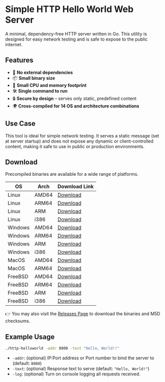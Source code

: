 # Simple HTTP Hello World Web Server

A minimal, dependency-free HTTP server written in Go. This utility is designed for easy network testing and is safe to expose to the public internet.

## Features

- 🚀 **No external dependencies**
- 📦 **Small binary size**
- 🧠 **Small CPU and memory footprint**
- 🛠 **Single command to run**
- 🔒 **Secure by design** – serves only static, predefined content
- 🌍 **Cross-compiled for 14 OS and architecture combinations**

## Use Case

This tool is ideal for simple network testing. It serves a static message (set at server startup) and does not expose any dynamic or client-controlled content, making it safe to use in public or production environments.

## Download

Precompiled binaries are available for a wide range of platforms.  


| OS       | Arch   | Download Link |
|----------|--------|---------------|
| Linux    | AMD64  | [Download](https://github.com/SubhashBose/Simple-HTTP-HelloWorld-server/releases/latest/download/http-helloworld_linux-amd64) |
| Linux    | ARM64  | [Download](https://github.com/SubhashBose/Simple-HTTP-HelloWorld-server/releases/latest/download/http-helloworld_linux-arm64) |
| Linux    | ARM    | [Download](https://github.com/SubhashBose/Simple-HTTP-HelloWorld-server/releases/latest/download/http-helloworld_linux-arm) |
| Linux    | i386   | [Download](https://github.com/SubhashBose/Simple-HTTP-HelloWorld-server/releases/latest/download/http-helloworld_linux-386) |
| Windows  | AMD64  | [Download](https://github.com/SubhashBose/Simple-HTTP-HelloWorld-server/releases/latest/download/http-helloworld_windows-amd64.exe) |
| Windows  | ARM64  | [Download](https://github.com/SubhashBose/Simple-HTTP-HelloWorld-server/releases/latest/download/http-helloworld_windows-arm64.exe) |
| Windows  | ARM    | [Download](https://github.com/SubhashBose/Simple-HTTP-HelloWorld-server/releases/latest/download/http-helloworld_windows-arm.exe) |
| Windows  | i386   | [Download](https://github.com/SubhashBose/Simple-HTTP-HelloWorld-server/releases/latest/download/http-helloworld_windows-386.exe) |
| MacOS    | AMD64  | [Download](https://github.com/SubhashBose/Simple-HTTP-HelloWorld-server/releases/latest/download/http-helloworld_darwin-amd64) |
| MacOS    | ARM64  | [Download](https://github.com/SubhashBose/Simple-HTTP-HelloWorld-server/releases/latest/download/http-helloworld_darwin-arm64) |
| FreeBSD  | AMD64  | [Download](https://github.com/SubhashBose/Simple-HTTP-HelloWorld-server/releases/latest/download/http-helloworld_freebsd-amd64) |
| FreeBSD  | ARM64  | [Download](https://github.com/SubhashBose/Simple-HTTP-HelloWorld-server/releases/latest/download/http-helloworld_freebsd-arm64) |
| FreeBSD  | ARM    | [Download](https://github.com/SubhashBose/Simple-HTTP-HelloWorld-server/releases/latest/download/http-helloworld_freebsd-arm) |
| FreeBSD  | i386   | [Download](https://github.com/SubhashBose/Simple-HTTP-HelloWorld-server/releases/latest/download/http-helloworld_freebsd-386) |


👉 You may also visit the [Releases Page](https://github.com/SubhashBose/Simple-HTTP-HelloWorld-server/releases) to download the binaries and M5D checksums.


## Example Usage

```bash
./http-helloworld -addr 8000 -text "Hello, World!!"
````

* `-addr`: (optional) IP:Port address or Port number to bind the server to (default: `8080`)
* `-text`: (optional) Response text to serve (default: `"Hello, World!"`)
* `-log`:  (optional) Turn on console logging all requests received. 
